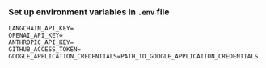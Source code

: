 ### Set up environment variables in `.env` file

```plaintext
LANGCHAIN_API_KEY=
OPENAI_API_KEY=
ANTHROPIC_API_KEY=
GITHUB_ACCESS_TOKEN=
GOOGLE_APPLICATION_CREDENTIALS=PATH_TO_GOOGLE_APPLICATION_CREDENTIALS
```
